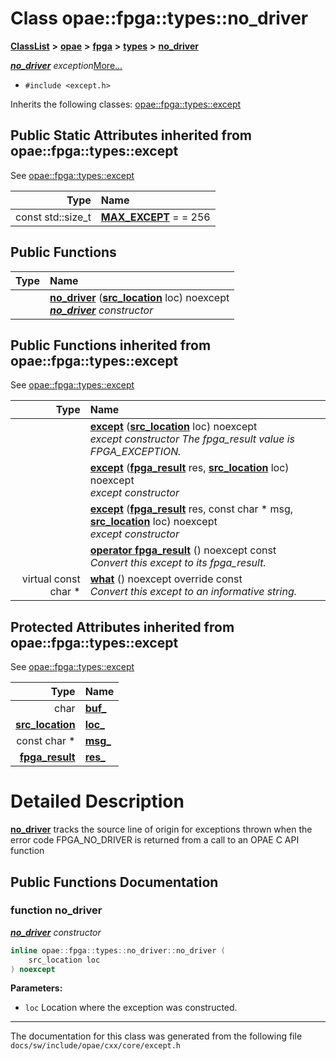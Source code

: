 
# Class opae::fpga::types::no\_driver



[**ClassList**](annotated.md) **>** [**opae**](namespaceopae.md) **>** [**fpga**](namespaceopae_1_1fpga.md) **>** [**types**](namespaceopae_1_1fpga_1_1types.md) **>** [**no\_driver**](classopae_1_1fpga_1_1types_1_1no__driver.md)



[_**no\_driver**_](classopae_1_1fpga_1_1types_1_1no__driver.md) _exception_[More...](#detailed-description)

* `#include <except.h>`



Inherits the following classes: [opae::fpga::types::except](classopae_1_1fpga_1_1types_1_1except.md)















## Public Static Attributes inherited from opae::fpga::types::except

See [opae::fpga::types::except](classopae_1_1fpga_1_1types_1_1except.md)

| Type | Name |
| ---: | :--- |
|  const std::size\_t | [**MAX\_EXCEPT**](#variable-max_except)   = = 256<br> |

## Public Functions

| Type | Name |
| ---: | :--- |
|   | [**no\_driver**](#function-no_driver) ([**src\_location**](classopae_1_1fpga_1_1types_1_1src__location.md) loc) noexcept<br>[_**no\_driver**_](classopae_1_1fpga_1_1types_1_1no__driver.md) _constructor_ |

## Public Functions inherited from opae::fpga::types::except

See [opae::fpga::types::except](classopae_1_1fpga_1_1types_1_1except.md)

| Type | Name |
| ---: | :--- |
|   | [**except**](#function-except-13) ([**src\_location**](classopae_1_1fpga_1_1types_1_1src__location.md) loc) noexcept<br>_except constructor The fpga\_result value is FPGA\_EXCEPTION._  |
|   | [**except**](#function-except-23) ([**fpga\_result**](types__enum_8h.md#enum-fpga_result) res, [**src\_location**](classopae_1_1fpga_1_1types_1_1src__location.md) loc) noexcept<br>_except constructor_  |
|   | [**except**](#function-except-33) ([**fpga\_result**](types__enum_8h.md#enum-fpga_result) res, const char \* msg, [**src\_location**](classopae_1_1fpga_1_1types_1_1src__location.md) loc) noexcept<br>_except constructor_  |
|   | [**operator fpga\_result**](#function-operator-fpga_result) () noexcept const<br>_Convert this except to its fpga\_result._  |
| virtual const char \* | [**what**](#function-what) () noexcept override const<br>_Convert this except to an informative string._  |








## Protected Attributes inherited from opae::fpga::types::except

See [opae::fpga::types::except](classopae_1_1fpga_1_1types_1_1except.md)

| Type | Name |
| ---: | :--- |
|  char | [**buf\_**](#variable-buf_)  <br> |
|  [**src\_location**](classopae_1_1fpga_1_1types_1_1src__location.md) | [**loc\_**](#variable-loc_)  <br> |
|  const char \* | [**msg\_**](#variable-msg_)  <br> |
|  [**fpga\_result**](types__enum_8h.md#enum-fpga_result) | [**res\_**](#variable-res_)  <br> |







# Detailed Description


[**no\_driver**](classopae_1_1fpga_1_1types_1_1no__driver.md) tracks the source line of origin for exceptions thrown when the error code FPGA\_NO\_DRIVER is returned from a call to an OPAE C API function 


    
## Public Functions Documentation


### function no\_driver 

[_**no\_driver**_](classopae_1_1fpga_1_1types_1_1no__driver.md) _constructor_
```C++
inline opae::fpga::types::no_driver::no_driver (
    src_location loc
) noexcept
```





**Parameters:**


* `loc` Location where the exception was constructed. 




        

------------------------------
The documentation for this class was generated from the following file `docs/sw/include/opae/cxx/core/except.h`
